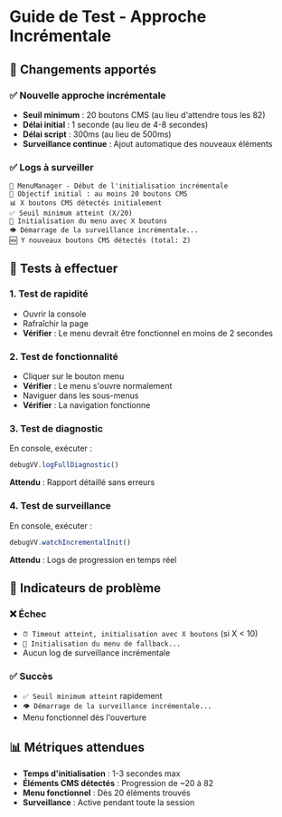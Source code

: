 # Guide de Test - Approche Incrémentale

## 🎯 Changements apportés

### ✅ **Nouvelle approche incrémentale**
- **Seuil minimum** : 20 boutons CMS (au lieu d'attendre tous les 82)
- **Délai initial** : 1 seconde (au lieu de 4-8 secondes)
- **Délai script** : 300ms (au lieu de 500ms)
- **Surveillance continue** : Ajout automatique des nouveaux éléments

### ✅ **Logs à surveiller**
```
🍔 MenuManager - Début de l'initialisation incrémentale
🎯 Objectif initial : au moins 20 boutons CMS
📊 X boutons CMS détectés initialement
✅ Seuil minimum atteint (X/20)
🎨 Initialisation du menu avec X boutons
👁️ Démarrage de la surveillance incrémentale...
🆕 Y nouveaux boutons CMS détectés (total: Z)
```

## 🧪 **Tests à effectuer**

### 1. **Test de rapidité**
- Ouvrir la console
- Rafraîchir la page
- **Vérifier** : Le menu devrait être fonctionnel en moins de 2 secondes

### 2. **Test de fonctionnalité**
- Cliquer sur le bouton menu
- **Vérifier** : Le menu s'ouvre normalement
- Naviguer dans les sous-menus
- **Vérifier** : La navigation fonctionne

### 3. **Test de diagnostic**
En console, exécuter :
```javascript
debugVV.logFullDiagnostic()
```
**Attendu** : Rapport détaillé sans erreurs

### 4. **Test de surveillance**
En console, exécuter :
```javascript
debugVV.watchIncrementalInit()
```
**Attendu** : Logs de progression en temps réel

## 🚨 **Indicateurs de problème**

### ❌ **Échec**
- `⏰ Timeout atteint, initialisation avec X boutons` (si X < 10)
- `🔄 Initialisation du menu de fallback...`
- Aucun log de surveillance incrémentale

### ✅ **Succès**
- `✅ Seuil minimum atteint` rapidement
- `👁️ Démarrage de la surveillance incrémentale...`
- Menu fonctionnel dès l'ouverture

## 📊 **Métriques attendues**

- **Temps d'initialisation** : 1-3 secondes max
- **Éléments CMS détectés** : Progression de ~20 à 82
- **Menu fonctionnel** : Dès 20 éléments trouvés
- **Surveillance** : Active pendant toute la session
